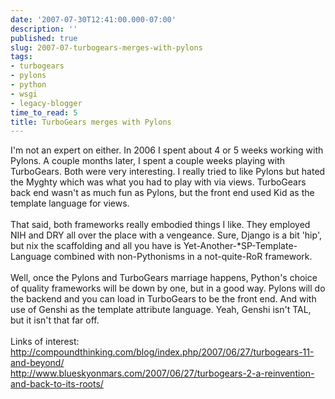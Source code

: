 ```yaml
---
date: '2007-07-30T12:41:00.000-07:00'
description: ''
published: true
slug: 2007-07-turbogears-merges-with-pylons
tags:
- turbogears
- pylons
- python
- wsgi
- legacy-blogger
time_to_read: 5
title: TurboGears merges with Pylons
---
```


I'm not an expert on either.  In 2006 I spent about 4 or 5 weeks working with Pylons.  A couple months later, I spent a couple weeks playing with TurboGears.  Both were very interesting.  I really tried to like Pylons but hated the Myghty which was what you had to play with via views.  TurboGears back end wasn't as much fun as Pylons, but the front end used Kid as the template language for views.<br /><br />That said, both frameworks really embodied things I like.  They employed NIH and DRY all over the place with a vengeance.  Sure, Django is a bit 'hip', but nix the scaffolding and all you have is Yet-Another-*SP-Template-Language combined with non-Pythonisms in a not-quite-RoR framework.<br /><br />Well, once the Pylons and TurboGears marriage happens, Python's choice of quality frameworks will be down by one, but in a good way.  Pylons will do the backend and you can load in TurboGears to be the front end.  And with use of Genshi as the template attribute language.  Yeah, Genshi isn't TAL, but it isn't that far off.<br /><br />Links of interest:<br /><a href="http://compoundthinking.com/blog/index.php/2007/06/27/turbogears-11-and-beyond/">http://compoundthinking.com/blog/index.php/2007/06/27/turbogears-11-and-beyond/</a><br /><a href="http://www.blueskyonmars.com/2007/06/27/turbogears-2-a-reinvention-and-back-to-its-roots/">http://www.blueskyonmars.com/2007/06/27/turbogears-2-a-reinvention-and-back-to-its-roots/</a>